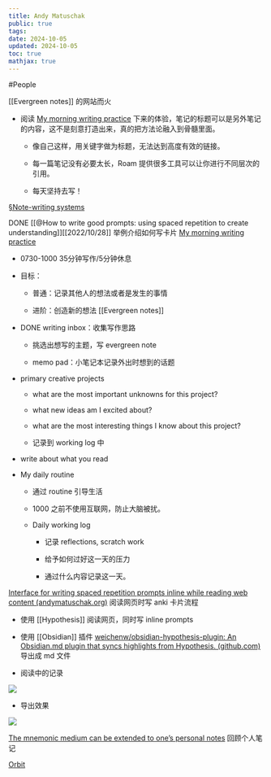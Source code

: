 ```yaml
---
title: Andy Matuschak
public: true
tags:
date: 2024-10-05
updated: 2024-10-05
toc: true
mathjax: true
---
```


#People

[[Evergreen notes]] 的网站而火

  + 阅读 [My morning writing practice](https://notes.andymatuschak.org/zVFGpprS64TzmKGNzGxq9FiCDnAnCPwRU5T)
 下来的体验，笔记的标题可以是另外笔记的内容，这不是刻意打造出来，真的把方法论融入到骨髓里面。

    + 像自己这样，用关键字做为标题，无法达到高度有效的链接。

    + 每一篇笔记没有必要太长，Roam 提供很多工具可以让你进行不同层次的引用。

    + 每天坚持去写！

[§Note-writing systems](https://notes.andymatuschak.org/%C2%A7Note-writing_systems)

DONE [[@How to write good prompts: using spaced repetition to create understanding]][[2022/10/28]] 举例介绍如何写卡片
[My morning writing practice](https://notes.andymatuschak.org/zVFGpprS64TzmKGNzGxq9FiCDnAnCPwRU5T)
  + 0730-1000 35分钟写作/5分钟休息

  + 目标：

    + 普通：记录其他人的想法或者是发生的事情

    + 进阶：创造新的想法 [[Evergreen notes]]

  + DONE writing inbox：收集写作思路

    + 挑选出想写的主题，写 evergreen note

    + memo pad：小笔记本记录外出时想到的话题

  + primary creative projects

    + what are the most important unknowns for this project?

    + what new ideas am I excited about?

    + what are the most interesting things I know about this project?

    + 记录到 working log 中

  + write about what you read

  + My daily routine

    + 通过 routine 引导生活

    + 1000 之前不使用互联网，防止大脑被扰。

    + Daily working log

      + 记录 reflections, scratch work

      + 给予如何过好这一天的压力

      + 通过什么内容记录这一天。

[Interface for writing spaced repetition prompts inline while reading web content (andymatuschak.org)](https://notes.andymatuschak.org/Interface_for_writing_spaced_repetition_prompts_inline_while_reading_web_content) 阅读网页时写 anki 卡片流程
  + 使用 [[Hypothesis]] 阅读网页，同时写 inline prompts

  + 使用 [[Obsidian]] 插件 [weichenw/obsidian-hypothesis-plugin: An Obsidian.md plugin that syncs highlights from Hypothesis. (github.com)](https://github.com/weichenw/obsidian-hypothesis-plugin) 导出成 md 文件

  + 阅读中的记录

![](https://media.xiang578.com/20211230085423.png)

  + 导出效果

![](https://media.xiang578.com/20211230085458.png)

[The mnemonic medium can be extended to one’s personal notes](https://notes.andymatuschak.org/z5ARNXtS5VxteskEW91S1yYTgAcLABNXsZuJE) 回顾个人笔记

[Orbit](https://withorbit.com/)
